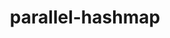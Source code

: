 ---
title: "parallel-hashmap"
layout: cache
categories: [package, develop]
meta: {"versions": ["1.3.12"], "compilers": ["apple-clang@=15.0.0", "gcc@=11.4.0"], "oss": ["ubuntu22.04", "ventura"], "platforms": ["darwin", "linux"], "targets": ["aarch64", "x86_64_v3"], "stacks": ["ml-darwin-aarch64-mps", "ml-linux-x86_64-cpu", "ml-linux-x86_64-cuda", "root"], "num_specs": 6, "num_specs_by_stack": {"ml-darwin-aarch64-mps": 3, "root": 6, "ml-linux-x86_64-cpu": 3, "ml-linux-x86_64-cuda": 3}}
spec_details: [{"hash": "isjefbj7fpf7u5i3iwli57fm5oywsaic", "compiler": "apple-clang@=15.0.0", "versions": ["1.3.12"], "os": "ventura", "platform": "darwin", "target": "aarch64", "variants": ["build_system=cmake", "build_type=Release", "~examples", "generator=make", "~ipo", "patches=512e157"], "stacks": ["ml-darwin-aarch64-mps", "root"], "size": "-", "tarball": "https://binaries.spack.io/develop/build_cache/darwin-ventura-aarch64/apple-clang-15.0.0/parallel-hashmap-1.3.12/darwin-ventura-aarch64-apple-clang-15.0.0-parallel-hashmap-1.3.12-isjefbj7fpf7u5i3iwli57fm5oywsaic.spack"}, {"hash": "ksgj575odw6ikkol67ps6vdhjdgcaps6", "compiler": "apple-clang@=15.0.0", "versions": ["1.3.12"], "os": "ventura", "platform": "darwin", "target": "aarch64", "variants": ["build_system=cmake", "build_type=Release", "~examples", "generator=make", "~ipo", "patches=512e157"], "stacks": ["ml-darwin-aarch64-mps", "root"], "size": "-", "tarball": "https://binaries.spack.io/develop/build_cache/darwin-ventura-aarch64/apple-clang-15.0.0/parallel-hashmap-1.3.12/darwin-ventura-aarch64-apple-clang-15.0.0-parallel-hashmap-1.3.12-ksgj575odw6ikkol67ps6vdhjdgcaps6.spack"}, {"hash": "pcir4ztt7krrqu5qqclzl2pkgkedtvwl", "compiler": "apple-clang@=15.0.0", "versions": ["1.3.12"], "os": "ventura", "platform": "darwin", "target": "aarch64", "variants": ["build_system=cmake", "build_type=Release", "~examples", "generator=make", "~ipo", "patches=512e157"], "stacks": ["ml-darwin-aarch64-mps", "root"], "size": "-", "tarball": "https://binaries.spack.io/develop/build_cache/darwin-ventura-aarch64/apple-clang-15.0.0/parallel-hashmap-1.3.12/darwin-ventura-aarch64-apple-clang-15.0.0-parallel-hashmap-1.3.12-pcir4ztt7krrqu5qqclzl2pkgkedtvwl.spack"}, {"hash": "oey44aasbwnn363oy5vqb5k6csb3bing", "compiler": "gcc@=11.4.0", "versions": ["1.3.12"], "os": "ubuntu22.04", "platform": "linux", "target": "x86_64_v3", "variants": ["build_system=cmake", "build_type=Release", "~examples", "generator=make", "~ipo", "patches=512e157"], "stacks": ["ml-linux-x86_64-cpu", "root", "ml-linux-x86_64-cuda"], "size": "-", "tarball": "https://binaries.spack.io/develop/build_cache/linux-ubuntu22.04-x86_64_v3/gcc-11.4.0/parallel-hashmap-1.3.12/linux-ubuntu22.04-x86_64_v3-gcc-11.4.0-parallel-hashmap-1.3.12-oey44aasbwnn363oy5vqb5k6csb3bing.spack"}, {"hash": "qw2m6r5os5do5d5xop2ykd4txaqigz57", "compiler": "gcc@=11.4.0", "versions": ["1.3.12"], "os": "ubuntu22.04", "platform": "linux", "target": "x86_64_v3", "variants": ["build_system=cmake", "build_type=Release", "~examples", "generator=make", "~ipo", "patches=512e157"], "stacks": ["ml-linux-x86_64-cpu", "root", "ml-linux-x86_64-cuda"], "size": "-", "tarball": "https://binaries.spack.io/develop/build_cache/linux-ubuntu22.04-x86_64_v3/gcc-11.4.0/parallel-hashmap-1.3.12/linux-ubuntu22.04-x86_64_v3-gcc-11.4.0-parallel-hashmap-1.3.12-qw2m6r5os5do5d5xop2ykd4txaqigz57.spack"}, {"hash": "d5q5kzzi7f6nvbdcm2q72ntlxp6xh2nf", "compiler": "gcc@=11.4.0", "versions": ["1.3.12"], "os": "ubuntu22.04", "platform": "linux", "target": "x86_64_v3", "variants": ["build_system=cmake", "build_type=Release", "~examples", "generator=make", "~ipo", "patches=512e157"], "stacks": ["ml-linux-x86_64-cpu", "root", "ml-linux-x86_64-cuda"], "size": "-", "tarball": "https://binaries.spack.io/develop/build_cache/linux-ubuntu22.04-x86_64_v3/gcc-11.4.0/parallel-hashmap-1.3.12/linux-ubuntu22.04-x86_64_v3-gcc-11.4.0-parallel-hashmap-1.3.12-d5q5kzzi7f6nvbdcm2q72ntlxp6xh2nf.spack"}]
---